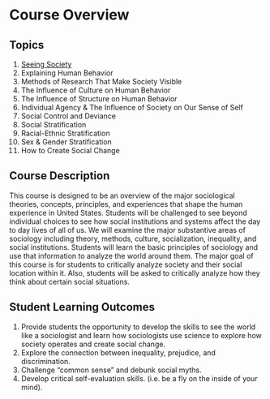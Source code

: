 # Course Overview

## Topics

1. [Seeing Society](https://ishimby.github.io/Soc101/1_seeing_society_overview.html)
2. Explaining Human Behavior
3. Methods of Research That Make Society Visible
4. The Influence of Culture on Human Behavior
5. The Influence of Structure on Human Behavior
6. Individual Agency & The Influence of Society on Our Sense of Self
7. Social Control and Deviance
8. Social Stratification
9. Racial-Ethnic Stratification
10. Sex & Gender Stratification
11. How to Create Social Change

## Course Description

This course is designed to be an overview of the major sociological theories, concepts, principles, and experiences that shape the human experience in United States. Students will be challenged to see beyond individual choices to see how social institutions and systems affect the day to day lives of all of us. We will examine the major substantive areas of sociology including theory, methods, culture, socialization, inequality, and social institutions. Students will learn the basic principles of sociology and use that information to analyze the world around them. The major goal of this course is for students to critically analyze society and their social location within it. Also, students will be asked to critically analyze how they think about certain social situations.

## Student Learning Outcomes

1. Provide students the opportunity to develop the skills to see the world like a sociologist and learn how sociologists use science to explore how society operates and create social change.
2. Explore the connection between inequality, prejudice, and discrimination.
3. Challenge “common sense” and debunk social myths.
4. Develop critical self-evaluation skills. (i.e. be a fly on the inside of your mind).